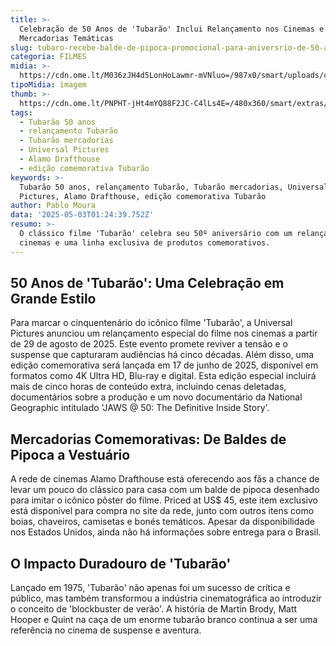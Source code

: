 ```yaml
---
title: >-
  Celebração de 50 Anos de 'Tubarão' Inclui Relançamento nos Cinemas e
  Mercadorias Temáticas
slug: tubaro-recebe-balde-de-pipoca-promocional-para-aniversrio-de-50-anos-confira
categoria: FILMES
midia: >-
  https://cdn.ome.lt/M036zJH4d5LonHoLawmr-mVNluo=/987x0/smart/uploads/conteudo/fotos/Design_sem_nome_-_2025-05-02T205058.104.png
tipoMidia: imagem
thumb: >-
  https://cdn.ome.lt/PNPHT-jHt4mYQ88F2JC-C4lLs4E=/480x360/smart/extras/conteudos/Design_sem_nome_-_2025-05-02T205058.104.png
tags:
  - Tubarão 50 anos
  - relançamento Tubarão
  - Tubarão mercadorias
  - Universal Pictures
  - Alamo Drafthouse
  - edição comemorativa Tubarão
keywords: >-
  Tubarão 50 anos, relançamento Tubarão, Tubarão mercadorias, Universal
  Pictures, Alamo Drafthouse, edição comemorativa Tubarão
author: Pablo Moura
data: '2025-05-03T01:24:39.752Z'
resumo: >-
  O clássico filme 'Tubarão' celebra seu 50º aniversário com um relançamento nos
  cinemas e uma linha exclusiva de produtos comemorativos.
---
```


## 50 Anos de 'Tubarão': Uma Celebração em Grande Estilo

<blockquote class="twitter-tweet"><a href="https://twitter.com/user/status/1918405199720243342"></a></blockquote>

Para marcar o cinquentenário do icônico filme 'Tubarão', a Universal Pictures anunciou um relançamento especial do filme nos cinemas a partir de 29 de agosto de 2025. Este evento promete reviver a tensão e o suspense que capturaram audiências há cinco décadas. Além disso, uma edição comemorativa será lançada em 17 de junho de 2025, disponível em formatos como 4K Ultra HD, Blu-ray e digital. Esta edição especial incluirá mais de cinco horas de conteúdo extra, incluindo cenas deletadas, documentários sobre a produção e um novo documentário da National Geographic intitulado 'JAWS @ 50: The Definitive Inside Story'.

## Mercadorias Comemorativas: De Baldes de Pipoca a Vestuário

A rede de cinemas Alamo Drafthouse está oferecendo aos fãs a chance de levar um pouco do clássico para casa com um balde de pipoca desenhado para imitar o icônico pôster do filme. Priced at US$ 45, este item exclusivo está disponível para compra no site da rede, junto com outros itens como boias, chaveiros, camisetas e bonés temáticos. Apesar da disponibilidade nos Estados Unidos, ainda não há informações sobre entrega para o Brasil.

## O Impacto Duradouro de 'Tubarão'

Lançado em 1975, 'Tubarão' não apenas foi um sucesso de crítica e público, mas também transformou a indústria cinematográfica ao introduzir o conceito de 'blockbuster de verão'. A história de Martin Brody, Matt Hooper e Quint na caça de um enorme tubarão branco continua a ser uma referência no cinema de suspense e aventura.
